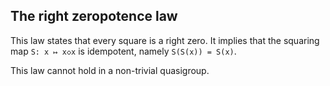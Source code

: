 ## The right zeropotence law

This law states that every square is a right zero.  It implies that the squaring map `S: x ↦ x◇x` is idempotent, namely `S(S(x)) = S(x)`.

This law cannot hold in a non-trivial quasigroup.

